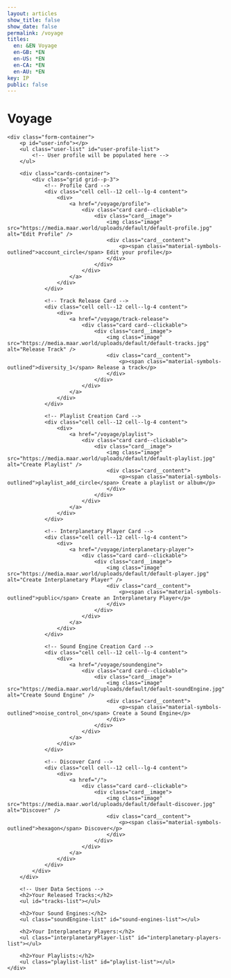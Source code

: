 ```yaml
---
layout: articles
show_title: false
show_date: false
permalink: /voyage
titles:
  en: &EN Voyage
  en-GB: *EN
  en-US: *EN
  en-CA: *EN
  en-AU: *EN
key: IP
public: false
---
```


<!-- Voyage Page Container -->
<div id="voyage-content">
    <h1>Voyage</h1>

    <div class="form-container">
        <p id="user-info"></p>
        <ul class="user-list" id="user-profile-list">
            <!-- User profile will be populated here -->
        </ul>

        <div class="cards-container">
            <div class="grid grid--p-3">
                <!-- Profile Card -->
                <div class="cell cell--12 cell--lg-4 content">
                    <div>
                        <a href="/voyage/profile">
                            <div class="card card--clickable">
                                <div class="card__image">
                                    <img class="image" src="https://media.maar.world/uploads/default/default-profile.jpg" alt="Edit Profile" />
                                    <div class="card__content">
                                        <p><span class="material-symbols-outlined">account_circle</span> Edit your profile</p>
                                    </div>
                                </div>
                            </div>
                        </a>
                    </div>
                </div>

                <!-- Track Release Card -->
                <div class="cell cell--12 cell--lg-4 content">
                    <div>
                        <a href="/voyage/track-release">
                            <div class="card card--clickable">
                                <div class="card__image">
                                    <img class="image" src="https://media.maar.world/uploads/default/default-tracks.jpg" alt="Release Track" />
                                    <div class="card__content">
                                        <p><span class="material-symbols-outlined">diversity_1</span> Release a track</p>
                                    </div>
                                </div>
                            </div>
                        </a>
                    </div>
                </div>

                <!-- Playlist Creation Card -->
                <div class="cell cell--12 cell--lg-4 content">
                    <div>
                        <a href="/voyage/playlist">
                            <div class="card card--clickable">
                                <div class="card__image">
                                    <img class="image" src="https://media.maar.world/uploads/default/default-playlist.jpg" alt="Create Playlist" />
                                    <div class="card__content">
                                        <p><span class="material-symbols-outlined">playlist_add_circle</span> Create a playlist or album</p>
                                    </div>
                                </div>
                            </div>
                        </a>
                    </div>
                </div>

                <!-- Interplanetary Player Card -->
                <div class="cell cell--12 cell--lg-4 content">
                    <div>
                        <a href="/voyage/interplanetary-player">
                            <div class="card card--clickable">
                                <div class="card__image">
                                    <img class="image" src="https://media.maar.world/uploads/default/default-player.jpg" alt="Create Interplanetary Player" />
                                    <div class="card__content">
                                        <p><span class="material-symbols-outlined">public</span> Create an Interplanetary Player</p>
                                    </div>
                                </div>
                            </div>
                        </a>
                    </div>
                </div>

                <!-- Sound Engine Creation Card -->
                <div class="cell cell--12 cell--lg-4 content">
                    <div>
                        <a href="/voyage/soundengine">
                            <div class="card card--clickable">
                                <div class="card__image">
                                    <img class="image" src="https://media.maar.world/uploads/default/default-soundEngine.jpg" alt="Create Sound Engine" />
                                    <div class="card__content">
                                        <p><span class="material-symbols-outlined">noise_control_on</span> Create a Sound Engine</p>
                                    </div>
                                </div>
                            </div>
                        </a>
                    </div>
                </div>

                <!-- Discover Card -->
                <div class="cell cell--12 cell--lg-4 content">
                    <div>
                        <a href="/">
                            <div class="card card--clickable">
                                <div class="card__image">
                                    <img class="image" src="https://media.maar.world/uploads/default/default-discover.jpg" alt="Discover" />
                                    <div class="card__content">
                                        <p><span class="material-symbols-outlined">hexagon</span> Discover</p>
                                    </div>
                                </div>
                            </div>
                        </a>
                    </div>
                </div>
            </div>
        </div>

        <!-- User Data Sections -->
        <h2>Your Released Tracks:</h2>
        <ul id="tracks-list"></ul>

        <h2>Your Sound Engines:</h2>
        <ul class="soundEngine-list" id="sound-engines-list"></ul>

        <h2>Your Interplanetary Players:</h2>
        <ul class="interplanetaryPlayer-list" id="interplanetary-players-list"></ul>

        <h2>Your Playlists:</h2>
        <ul class="playlist-list" id="playlist-list"></ul>
    </div>
</div>

<!-- Toast Notification Container -->
<div id="toastContainer" class="toast-container"></div>

<!-- JavaScript to Handle Data Retrieval and Rendering -->
<script>
/**
 * Fetches data from the API with caching using lscache.
 * Specifically used for Sound Engines and other data.
 * @param {string} url - The API endpoint.
 * @param {string} cacheKey - The key to store/retrieve data from cache.
 * @param {number} ttl - Time-to-live for the cache in minutes.
 * @param {boolean} forceRefresh - If true, bypasses the cache.
 * @returns {Promise<Object>} - The fetched data.
 */
async function fetchDataWithCache(url, cacheKey, ttl, forceRefresh = false) {
    if (!forceRefresh) {
        const cachedData = lscache.get(cacheKey);
        if (cachedData) {
            console.log(`Cache hit for ${cacheKey}`);
            return cachedData;
        }
    }

    console.log(`Fetching data from server for ${cacheKey}`);
    try {
        const response = await fetch(url, {
            method: 'GET',
            credentials: 'include', // Include cookies in the request
            headers: {
                'Content-Type': 'application/json'
                // 'Authorization': `Bearer ${token}`, // Removed since token is in HTTP-only cookie
            }
        });
        if (!response.ok) {
            throw new Error(`HTTP error! Status: ${response.status}`);
        }
        const data = await response.json();
        lscache.set(cacheKey, data, ttl); // Cache for specified minutes
        console.log(`Data fetched and cached for ${cacheKey}`);
        return data;
    } catch (error) {
        console.error(`Error fetching data from ${url}:`, error);
        throw error;
    }
}

/**
 * Fetches data directly from the API without using caching.
 * Specifically used for Interplanetary Players (IPP) or real-time data.
 * @param {string} url - The API endpoint.
 * @returns {Promise<Object>} - The fetched data.
 */
async function fetchData(url) {
    console.log(`Fetching data from server: ${url}`);
    try {
        const response = await fetch(url, {
            method: 'GET',
            credentials: 'include', // Include cookies in the request
            headers: {
                'Content-Type': 'application/json'
                // 'Authorization': `Bearer ${token}`, // Removed since token is in HTTP-only cookie
            }
        });
        if (!response.ok) {
            throw new Error(`HTTP error! Status: ${response.status}`);
        }
        const data = await response.json();
        console.log(`Data fetched successfully from ${url}`);
        return data;
    } catch (error) {
        console.error(`Error fetching data from ${url}:`, error);
        throw error;
    }
}

document.addEventListener('DOMContentLoaded', function() {
    const userId = localStorage.getItem('userId');

    if (!userId) {
        console.error('No userId found. Redirecting to login.');
        window.location.href = '/login';
        return;
    }

    // Fetch user profile data
    fetchUserProfile(userId);
});

/**
 * Function to fetch user profile data
 * @param {string} userId
 */
async function fetchUserProfile(userId) {
    const cacheKey = `profile_${userId}`;
    try {
        const data = await fetchDataWithCache(
            `http://media.maar.world:3001/api/profile?userId=${userId}`,
            cacheKey,
            60 // Cache for 60 minutes
        );
        populateUserProfile(data);
    } catch (error) {
        console.error('Error fetching user data:', error);
        showToast('Error fetching user data. Please try again.', 'error');
    }
}

/**
 * Function to populate user profile UI
 * @param {Object} profileData - The user's profile data
 */
function populateUserProfile(profileData) {
    // Populate the user profile list
    populateUserProfileList(profileData);

    console.log('User profile populated:', profileData);

    // Display Sound Engines
    if (Array.isArray(profileData.enginesOwned)) {
        displaySoundEnginesBatch(profileData.enginesOwned);
    } else {
        console.warn('enginesOwned is not an array:', profileData.enginesOwned);
        document.getElementById('sound-engines-list').innerHTML = '<li>No sound engines found.</li>';
    }

    // Display Interplanetary Players
    if (Array.isArray(profileData.interplanetaryPlayersOwned)) {
        displayInterplanetaryPlayersBatch(profileData.interplanetaryPlayersOwned);
    } else {
        console.warn('interplanetaryPlayersOwned is not an array:', profileData.interplanetaryPlayersOwned);
        document.querySelector('.interplanetaryPlayer-list').innerHTML = '<li>No interplanetary players found.</li>';
    }

    // Display Tracks
    if (Array.isArray(profileData.tracksOwned)) {
        displayTracks(profileData.tracksOwned);
    } else {
        console.warn('tracksOwned is not an array:', profileData.tracksOwned);
        document.getElementById('tracks-list').innerHTML = '<li>No tracks found.</li>';
    }

    // Display Playlists
    if (Array.isArray(profileData.playlistsOwned)) {
        displayPlaylists(profileData.playlistsOwned);
    } else {
        console.warn('playlistsOwned is not an array:', profileData.playlistsOwned);
        document.getElementById('playlist-list').innerHTML = '<li>No playlists found.</li>';
    }
}

/**
 * Function to populate the user profile using the user-list structure
 * @param {Object} profileData - The user's profile data
 */
function populateUserProfileList(profileData) {
    const userProfileList = document.getElementById('user-profile-list');

    if (!profileData) {
        userProfileList.innerHTML = '<li>No profile information available.</li>';
        return;
    }

    userProfileList.innerHTML = `
        <li class="voyage-profile">
            <!-- Profile Image -->
            <div class="voyage-profile-pic">
                <a href="/voyage/profile">
                    <img src="https://media.maar.world${profileData.profileImage || '/default_profile.png'}" alt="${profileData.username || 'User'}">
                </a>
            </div>

            <!-- Profile Details -->
            <div class="voyage-details">
                <!-- Display Name and Username -->
                <div class="voyage-display-name">${profileData.displayName || 'Unknown'}</div>
                <div class="voyage-username">
                    <a href="/xplorer/?username=${encodeURIComponent(profileData.username)}" target="_self">
                        @${profileData.username || 'Unknown'}
                    </a>
                </div>

                <!-- Bio -->
                ${profileData.bio ? `<div class="voyage-bio">${profileData.bio}</div>` : ''}

                <!-- Role -->
                <div class="voyage-role"><strong>Role:</strong> ${profileData.role || 'Listener'}</div>

                <!-- 1st Custom Link -->
                ${profileData.customLinks && profileData.customLinks[0] && profileData.customLinks[0] !== '' ? 
                    `<div class="voyage-custom-link">
                        <a href="${profileData.customLinks[0]}" target="_blank">${profileData.customLinks[0]}</a>
                    </div>` 
                    : ''
                }
            </div>
        </li>
    `;
}

/**
 * Function to display tracks on the page
 * @param {Array} tracks - Array of track objects owned by the user.
 */
function displayTracks(tracks) {
    const tracksListElement = document.getElementById('tracks-list');

    if (!tracks || tracks.length === 0) {
        tracksListElement.innerHTML = '<li>No tracks found.</li>';
        console.log('No tracks to display.');
        return;
    }

    tracksListElement.innerHTML = ''; // Clear existing list

    tracks.forEach(track => {
        const artistNames = track.artistNames.map(artist => artist.name).join(', ');

        const trackElement = document.createElement('li');
        trackElement.innerHTML = `
            <strong>Artist Name:</strong> ${artistNames}<br>
            <strong>Song Name:</strong> ${track.trackName}<br>
            <strong>Privacy:</strong> ${track.privacy}<br>
            <strong>Release Date:</strong> ${new Date(track.releaseDate).toLocaleDateString()}
        `;
        tracksListElement.appendChild(trackElement);
    });
    console.log(`${tracks.length} tracks displayed.`);
}

/**
 * Function to display sound engines on the page using batch fetching with caching.
 * @param {Array<string>} engineIds - Array of sound engine IDs owned by the user.
 */
async function displaySoundEnginesBatch(engineIds) {
    console.log('Starting displaySoundEnginesBatch with IDs:', engineIds);

    const soundEnginesListElement = document.getElementById('sound-engines-list');
    soundEnginesListElement.innerHTML = ''; // Clear existing list

    if (!engineIds || engineIds.length === 0) {
        soundEnginesListElement.innerHTML = '<li>No sound engines found.</li>';
        console.log('No sound engines to display.');
        return;
    }

    // Validate and filter sound engine IDs
    const validEngineIds = engineIds.filter(id => isValidObjectId(id));
    if (validEngineIds.length === 0) {
        soundEnginesListElement.innerHTML = '<li>No valid sound engine IDs found.</li>';
        console.warn('No valid sound engine IDs to fetch.');
        return;
    }

    // Create a cache key based on sorted IDs for consistency
    const sortedIds = [...validEngineIds].sort();
    const cacheKey = `soundEngines_batch_${sortedIds.join('_')}`;
    const batchUrl = `http://media.maar.world:3001/api/soundEngines/batch?ids=${sortedIds.join(',')}`;

    try {
        const data = await fetchDataWithCache(
            batchUrl,
            cacheKey,
            5 // Cache for 5 minutes
        );

        if (data.success && Array.isArray(data.soundEngines)) {
            console.log(`Fetched ${data.soundEngines.length} sound engines.`);
            data.soundEngines.forEach(engine => {
                if (!engine || typeof engine !== 'object') {
                    console.warn('Invalid sound engine data:', engine);
                    return;
                }

                const imageUrl = engine.soundEngineImage
                    ? `https://media.maar.world${encodeURI(engine.soundEngineImage)}`
                    : 'https://media.maar.world/uploads/default/default-soundEngine.jpg'; // Provide a default image path

                const soundEngineName = engine.soundEngineName || 'Unnamed Sound Engine';

                // Create DOM elements
                const soundEngineDiv = document.createElement('li');
                soundEngineDiv.classList.add('soundEngine-list-item');

                soundEngineDiv.innerHTML = `
                    <div class="soundEngine-profile-pic">
                        <img src="${imageUrl}" alt="${soundEngineName}" loading="lazy" style="max-width: 80px; max-height: 80px;">
                    </div>
                    <div class="soundEngine-details">
                        <div class="soundEngine-name"><strong>Name:</strong> ${soundEngineName}</div>
                        <div class="soundEngine-availability"><strong>Availability:</strong> ${engine.isPublic ? '🌍 Shared' : '🔐 Exclusive'}</div>
                        <div class="soundEngine-params">
                            <strong>Parameters:</strong> 
                            X: ${engine.xParam.label} (${engine.xParam.min} to ${engine.xParam.max}, Init: ${engine.xParam.initValue}) |
                            Y: ${engine.yParam.label} (${engine.yParam.min} to ${engine.yParam.max}, Init: ${engine.yParam.initValue}) |
                            Z: ${engine.zParam.label} (${engine.zParam.min} to ${engine.zParam.max}, Init: ${engine.zParam.initValue})
                        </div>
                    </div>
                    <div class="button-container">
                        <button class="soundEngine-edit-button" onclick="editSoundEngine('${engine._id}')">
                            <span class="material-symbols-outlined">edit</span> 
                        </button>
                        <button 
                            class="btn share-button" 
                            ${engine.isPublic ? '' : 'disabled'} 
                            onclick="shareSoundEngine('${engine._id}')"
                        >
                            <span class="material-symbols-outlined">share</span> 
                        </button>
                        <!-- More Options Button -->
                        <div class="more-options-container">
                            <button class="btn more-options-button" onclick="toggleMoreOptions(event)">
                                <span class="material-symbols-outlined">more_horiz</span>
                            </button>
                            <div class="more-options-dropdown" style="display: none;">
                                <button class="delete-button" onclick="deleteSoundEngine('${engine._id}', this)">Delete</button>
                            </div>
                        </div>
                    </div>
                `;
                soundEnginesListElement.appendChild(soundEngineDiv);
            });
            console.log('All sound engines displayed successfully.');
        } else {
            console.error('Failed to fetch sound engines:', data.message);
            soundEnginesListElement.innerHTML = '<li>Failed to load sound engines.</li>';
            showToast('Failed to load your sound engines.', 'error');
        }
    } catch (error) {
        console.error('Error displaying sound engines:', error);
        soundEnginesListElement.innerHTML = '<li>An error occurred while loading sound engines.</li>';
        showToast('An error occurred while loading your sound engines.', 'error');
    }
}

/**
 * Function to display interplanetary players on the page without caching.
 * @param {Array<string>} playerIds - Array of interplanetary player IDs owned by the user.
 */
async function displayInterplanetaryPlayersBatch(playerIds) {
    console.log('Starting displayInterplanetaryPlayersBatch with IDs:', playerIds);

    const playersListElement = document.querySelector('.interplanetaryPlayer-list');
    playersListElement.innerHTML = ''; // Clear any existing content

    if (!playerIds || playerIds.length === 0) {
        playersListElement.innerHTML = '<li>No interplanetary players found.</li>';
        console.log('No interplanetary players to display.');
        return;
    }

    // Validate and filter player IDs
    const validPlayerIds = playerIds.filter(id => isValidObjectId(id));
    if (validPlayerIds.length === 0) {
        playersListElement.innerHTML = '<li>No valid interplanetary player IDs found.</li>';
        console.warn('No valid interplanetary player IDs to fetch.');
        return;
    }

    const batchUrl = `http://media.maar.world:3001/api/interplanetaryPlayers/batch?ids=${validPlayerIds.join(',')}`;

    try {
        const data = await fetchData(batchUrl);

        if (data.success && Array.isArray(data.interplanetaryPlayers)) {
            console.log(`Fetched ${data.interplanetaryPlayers.length} interplanetary players.`);
            
            data.interplanetaryPlayers.forEach(player => {
                console.log('Interplanetary Player Object:', player); // Debugging Line

                if (!player || typeof player !== 'object') {
                    console.warn('Invalid interplanetary player data:', player);
                    return;
                }

                // Fetch image from ddd.textureURL, and fall back to a default image
                const imageUrl = player.ddd?.textureURL
                    ? `https://media.maar.world${encodeURI(player.ddd.textureURL)}`
                    : 'https://media.maar.world/uploads/default/default-interplanetaryPlayer.jpg'; // Default image

                // Use artName for the player name
                const playerName = player.artName || 'Unnamed Player'; 
                const sciName = player.sciName || 'Unknown';
                const description = player.description ? player.description.substring(0, 30) + '...' : 'No description available.';

                // Create DOM elements
                const playerDiv = document.createElement('li');
                playerDiv.classList.add('interplanetaryPlayer-list-item');

                playerDiv.innerHTML = `
                    <div class="interplanetaryPlayer-profile-pic">
                        <img src="${imageUrl}" alt="${playerName}" loading="lazy" style="max-width: 80px; max-height: 80px;">
                    </div>
                    <div class="interplanetaryPlayer-details">
                        <div class="interplanetaryPlayer-name"><strong>Name:</strong> ${playerName}</div>
                        <div class="interplanetaryPlayer-sciName"><strong>Scientific Name:</strong> ${sciName}</div>
                        <div class="interplanetaryPlayer-description"><strong>Description:</strong> ${description}</div>
                        <div class="interplanetaryPlayer-availability"><strong>Availability:</strong> ${player.isPublic ? '🌍 Public' : '🔐 Private'}</div>
                    </div>
                    <div class="button-container">
                        <button class="interplanetaryPlayer-edit-button" onclick="editInterplanetaryPlayer('${player._id}')">
                            <span class="material-symbols-outlined">edit</span> 
                        </button>
                        <button 
                            class="btn share-button" 
                            onclick="shareInterplanetaryPlayer('${player._id}')"
                        >
                            <span class="material-symbols-outlined">share</span> 
                        </button>
                        <!-- More Options Button -->
                        <div class="more-options-container">
                            <button class="btn more-options-button" onclick="toggleMoreOptions(event)">
                                <span class="material-symbols-outlined">more_horiz</span>
                            </button>
                            <div class="more-options-dropdown" style="display: none;">
                                <button class="delete-button" onclick="deleteInterplanetaryPlayer('${player._id}', this)">Delete</button>
                            </div>
                        </div>
                    </div>
                `;
                playersListElement.appendChild(playerDiv);
            });
            console.log('All interplanetary players displayed successfully.');
        } else {
            console.error('Failed to fetch interplanetary players:', data.message);
            playersListElement.innerHTML = '<li>Failed to load interplanetary players.</li>';
            showToast('Failed to load your interplanetary players.', 'error');
        }
    } catch (error) {
        console.error('Error displaying interplanetary players:', error);
        playersListElement.innerHTML = '<li>An error occurred while loading interplanetary players.</li>';
        showToast('An error occurred while loading your interplanetary players.', 'error');
    }
}

/**
 * Function to display playlists on the page.
 * @param {Array} playlists - Array of playlist objects owned by the user.
 */
function displayPlaylists(playlists) {
    const playlistListElement = document.getElementById('playlist-list');

    if (!playlists || playlists.length === 0) {
        playlistListElement.innerHTML = '<li>No playlists found.</li>';
        console.log('No playlists to display.');
        return;
    }

    playlistListElement.innerHTML = ''; // Clear existing list

    playlists.forEach(playlist => {
        const playlistElement = document.createElement('li');
        playlistElement.innerHTML = `
            <strong>Playlist Name:</strong> ${playlist.playlistName}<br>
            <strong>Description:</strong> ${playlist.description || 'No description provided.'}<br>
            <strong>Privacy:</strong> ${playlist.privacy}<br>
            <strong>Created On:</strong> ${new Date(playlist.createdAt).toLocaleDateString()}
        `;
        playlistListElement.appendChild(playlistElement);
    });
    console.log(`${playlists.length} playlists displayed.`);
}

/**
 * Validate if a string is a valid MongoDB ObjectId.
 * @param {string} id
 * @returns {boolean}
 */
function isValidObjectId(id) {
    return /^[a-fA-F0-9]{24}$/.test(id);
}

/**
 * Function to handle editing a sound engine.
 * @param {string} engineId - The ID of the sound engine to edit.
 */
function editSoundEngine(engineId) {
    console.log(`Editing sound engine with ID: ${engineId}`);
    window.location.href = `/voyage/soundEngine?mode=edit&id=${engineId}`;
}

/**
 * Function to handle sharing a sound engine.
 * @param {string} engineId - The ID of the sound engine to share.
 */
function shareSoundEngine(engineId) {
    const shareUrl = `http://maar.world/xplorer/sound-engine/?engineId=${engineId}`;
    console.log(`Sharing sound engine with URL: ${shareUrl}`);
    navigator.clipboard.writeText(shareUrl)
        .then(() => {
            showToast('Sound engine link copied to clipboard!', 'success');
        })
        .catch(err => {
            console.error('Failed to copy sound engine link:', err);
            showToast('Failed to copy the sound engine link. Please try again.', 'error');
        });
}

/**
 * Function to handle editing an interplanetary player.
 * @param {string} playerId - The ID of the interplanetary player to edit.
 */
function editInterplanetaryPlayer(playerId) {
    console.log(`Editing interplanetary player with ID: ${playerId}`);
    window.location.href = `/voyage/interplanetary-player?mode=edit&playerId=${playerId}`;
}

/**
 * Function to handle sharing an interplanetary player.
 * @param {string} playerId - The ID of the interplanetary player to share.
 */
function shareInterplanetaryPlayer(playerId) {
    const shareUrl = `http://maar.world/xplorer/interplanetary-player/?playerId=${playerId}`;
    console.log(`Sharing interplanetary player with URL: ${shareUrl}`);
    navigator.clipboard.writeText(shareUrl)
        .then(() => {
            showToast('Interplanetary player link copied to clipboard!', 'success');
        })
        .catch(err => {
            console.error('Failed to copy interplanetary player link:', err);
            showToast('Failed to copy the interplanetary player link. Please try again.', 'error');
        });
}

/**
 * Function to display Toast Notifications
 * @param {string} message - The message to display
 * @param {string} type - The type of message ('success' or 'error')
 */
function showToast(message, type = 'success') {
    const toastContainer = document.getElementById('toastContainer');
    if (!toastContainer) {
        console.error('Toast container element not found');
        return; // Exit the function if the toast container is missing
    }

    const toast = document.createElement('div');
    const toastId = `toast_${Date.now()}`;
    toast.classList.add('toast');
    toast.setAttribute('id', toastId);
    if (type === 'success') {
        toast.classList.add('success');
    } else if (type === 'error') {
        toast.classList.add('error');
    }
    toast.textContent = message;
    toastContainer.appendChild(toast);

    // Trigger CSS animation
    setTimeout(() => {
        toast.classList.add('show');
    }, 100);

    // Remove toast after animation
    setTimeout(() => {
        toast.classList.remove('show');
        setTimeout(() => {
            const toastElem = document.getElementById(toastId);
            if (toastElem) {
                toastElem.remove();
            }
        }, 500);
    }, 3000);
}

/**
 * Function to toggle the visibility of the More Options dropdown
 * @param {Event} event - The click event
 */
function toggleMoreOptions(event) {
    event.stopPropagation(); // Prevent event from bubbling up
    const dropdown = event.currentTarget.nextElementSibling;
    if (dropdown) {
        const isDisplayed = dropdown.style.display === 'block';
        // Close any other open dropdowns
        closeAllDropdowns();
        dropdown.style.display = isDisplayed ? 'none' : 'block';
    }
}

/**
 * Function to close all open dropdown menus
 */
function closeAllDropdowns() {
    const dropdowns = document.querySelectorAll('.more-options-dropdown');
    dropdowns.forEach(dropdown => {
        dropdown.style.display = 'none';
    });
}

/**
 * Function to handle the deletion of a sound engine
 * @param {string} engineId - The ID of the sound engine to delete
 * @param {HTMLElement} button - The delete button that was clicked
 */
async function deleteSoundEngine(engineId, button) {
    const userId = localStorage.getItem('userId');
    const cacheKey = `profile_${userId}`;

    // Confirm deletion with the user
    const confirmation = confirm('Are you sure you want to delete this Sound Engine? This action cannot be undone.');
    if (!confirmation) return;

    // Disable the delete button to prevent multiple clicks
    button.disabled = true;
    button.textContent = 'Deleting...';

    try {
        const response = await fetch(`http://media.maar.world:3001/api/soundEngines/${engineId}`, {
            method: 'DELETE',
            credentials: 'include', // Include cookies
            headers: {
                'Content-Type': 'application/json'
            }
        });

        if (!response.ok) {
            const data = await response.json();
            throw new Error(data.message || 'Failed to delete the Sound Engine.');
        }

        const data = await response.json();
        if (data.success) {
            showToast('Sound Engine deleted successfully!', 'success');
            // Remove the sound engine from the DOM
            const soundEngineListItem = button.closest('.soundEngine-list-item');
            if (soundEngineListItem) {
                soundEngineListItem.remove();
            }
            // Clear the profile cache after deletion
            lscache.remove(cacheKey);
        } else {
            throw new Error(data.message || 'Failed to delete the Sound Engine.');
        }
    } catch (error) {
        console.error('Error deleting Sound Engine:', error);
        showToast(`Error: ${error.message}`, 'error');
        button.disabled = false;
        button.textContent = 'Delete';
    }
}

/**
 * Function to handle the deletion of an interplanetary player
 * @param {string} playerId - The ID of the interplanetary player to delete
 * @param {HTMLElement} button - The delete button that was clicked
 */
async function deleteInterplanetaryPlayer(playerId, buttonElement) {
    const userId = localStorage.getItem('userId');
    const cacheKey = `profile_${userId}`;

    if (!userId) {
        alert('User not authenticated. Please log in.');
        return;
    }

    // Display a confirmation prompt before deletion
    const confirmation = confirm('Are you sure you want to delete this Interplanetary Player? This action cannot be undone.');
    if (!confirmation) return;

    try {
        const response = await fetch(`http://media.maar.world:3001/api/interplanetaryplayers/${playerId}`, {
            method: 'DELETE',
            credentials: 'include', // Include cookies
            headers: {
                'Content-Type': 'application/json',
            },
            body: JSON.stringify({ userId }),
        });

        if (!response.ok) {
            const data = await response.json();
            throw new Error(data.message || 'Failed to delete the Interplanetary Player.');
        }

        const result = await response.json();
        if (result.success) {
            const playerContainer = buttonElement.closest('.interplanetaryPlayer-list-item');
            if (playerContainer) {
                playerContainer.remove();
                showToast('Player deleted successfully.', 'success');
            }
            // Clear the profile cache after deletion
            lscache.remove(cacheKey);
        } else {
            throw new Error(result.message || 'Failed to delete the Interplanetary Player.');
        }
    } catch (error) {
        console.error('Error deleting player:', error);
        showToast(`Error: ${error.message}`, 'error');
    }
}

// Event listener to close dropdowns when clicking outside
document.addEventListener('click', function(event) {
    // If the click is not within a more-options-container, close all dropdowns
    if (!event.target.closest('.more-options-container')) {
        closeAllDropdowns();
    }
});
</script>
